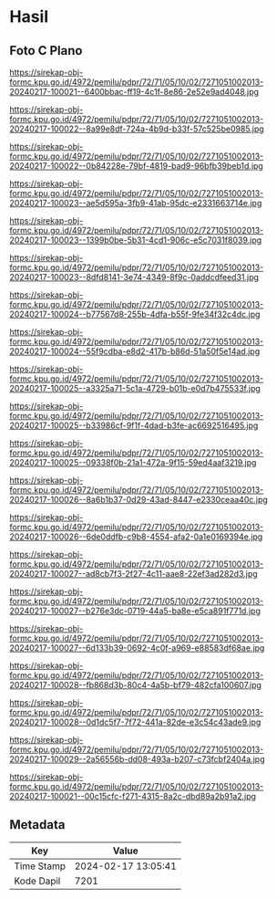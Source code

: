 # Hasil

## Foto C Plano

https://sirekap-obj-formc.kpu.go.id/4972/pemilu/pdpr/72/71/05/10/02/7271051002013-20240217-100021--6400bbac-ff19-4c1f-8e86-2e52e9ad4048.jpg

https://sirekap-obj-formc.kpu.go.id/4972/pemilu/pdpr/72/71/05/10/02/7271051002013-20240217-100022--8a99e8df-724a-4b9d-b33f-57c525be0985.jpg

https://sirekap-obj-formc.kpu.go.id/4972/pemilu/pdpr/72/71/05/10/02/7271051002013-20240217-100022--0b84228e-79bf-4819-bad9-96bfb39beb1d.jpg

https://sirekap-obj-formc.kpu.go.id/4972/pemilu/pdpr/72/71/05/10/02/7271051002013-20240217-100023--ae5d595a-3fb9-41ab-95dc-e2331663714e.jpg

https://sirekap-obj-formc.kpu.go.id/4972/pemilu/pdpr/72/71/05/10/02/7271051002013-20240217-100023--1399b0be-5b31-4cd1-906c-e5c7031f8039.jpg

https://sirekap-obj-formc.kpu.go.id/4972/pemilu/pdpr/72/71/05/10/02/7271051002013-20240217-100023--8dfd8141-3e74-4349-8f9c-0addcdfeed31.jpg

https://sirekap-obj-formc.kpu.go.id/4972/pemilu/pdpr/72/71/05/10/02/7271051002013-20240217-100024--b77567d8-255b-4dfa-b55f-9fe34f32c4dc.jpg

https://sirekap-obj-formc.kpu.go.id/4972/pemilu/pdpr/72/71/05/10/02/7271051002013-20240217-100024--55f9cdba-e8d2-417b-b86d-51a50f5e14ad.jpg

https://sirekap-obj-formc.kpu.go.id/4972/pemilu/pdpr/72/71/05/10/02/7271051002013-20240217-100025--a3325a71-5c1a-4729-b01b-e0d7b475533f.jpg

https://sirekap-obj-formc.kpu.go.id/4972/pemilu/pdpr/72/71/05/10/02/7271051002013-20240217-100025--b33986cf-9f1f-4dad-b3fe-ac6692516495.jpg

https://sirekap-obj-formc.kpu.go.id/4972/pemilu/pdpr/72/71/05/10/02/7271051002013-20240217-100025--09338f0b-21a1-472a-9f15-59ed4aaf3219.jpg

https://sirekap-obj-formc.kpu.go.id/4972/pemilu/pdpr/72/71/05/10/02/7271051002013-20240217-100026--8a6b1b37-0d29-43ad-8447-e2330ceaa40c.jpg

https://sirekap-obj-formc.kpu.go.id/4972/pemilu/pdpr/72/71/05/10/02/7271051002013-20240217-100026--6de0ddfb-c9b8-4554-afa2-0a1e0169394e.jpg

https://sirekap-obj-formc.kpu.go.id/4972/pemilu/pdpr/72/71/05/10/02/7271051002013-20240217-100027--ad8cb7f3-2f27-4c11-aae8-22ef3ad282d3.jpg

https://sirekap-obj-formc.kpu.go.id/4972/pemilu/pdpr/72/71/05/10/02/7271051002013-20240217-100027--b276e3dc-0719-44a5-ba8e-e5ca891f771d.jpg

https://sirekap-obj-formc.kpu.go.id/4972/pemilu/pdpr/72/71/05/10/02/7271051002013-20240217-100027--6d133b39-0692-4c0f-a969-e88583df68ae.jpg

https://sirekap-obj-formc.kpu.go.id/4972/pemilu/pdpr/72/71/05/10/02/7271051002013-20240217-100028--fb868d3b-80c4-4a5b-bf79-482cfa100607.jpg

https://sirekap-obj-formc.kpu.go.id/4972/pemilu/pdpr/72/71/05/10/02/7271051002013-20240217-100028--0d1dc5f7-7f72-441a-82de-e3c54c43ade9.jpg

https://sirekap-obj-formc.kpu.go.id/4972/pemilu/pdpr/72/71/05/10/02/7271051002013-20240217-100029--2a56556b-dd08-493a-b207-c73fcbf2404a.jpg

https://sirekap-obj-formc.kpu.go.id/4972/pemilu/pdpr/72/71/05/10/02/7271051002013-20240217-100021--00c15cfc-f271-4315-8a2c-dbd89a2b91a2.jpg


## Metadata

| Key        | Value               |
| ---------- | ------------------- |
| Time Stamp | 2024-02-17 13:05:41 |
| Kode Dapil | 7201                |



